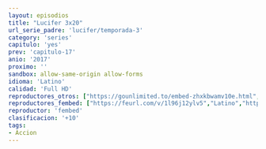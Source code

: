 ```yaml
---
layout: episodios
title: "Lucifer 3x20"
url_serie_padre: 'lucifer/temporada-3'
category: 'series'
capitulo: 'yes'
prev: 'capitulo-17'
anio: '2017'
proximo: ''
sandbox: allow-same-origin allow-forms
idioma: 'Latino'
calidad: 'Full HD'
reproductores_otros: ["https://gounlimited.to/embed-zhxkbwamv10e.html","Latino","https://supervideo.tv/e/h7c9rg1cwzje","Latino","https://movcloud.net/embed/vw-xQXkkNlZk","Latino"]
reproductores_fembed: ["https://feurl.com/v/1l96j12ylv5","Latino","https://feurl.com/v/8g9z6383kyv","Latino","https://animekao.xyz/v/en98e08z091","Latino"]
reproductor: 'fembed'
clasificacion: '+10'
tags:
- Accion
---
```












